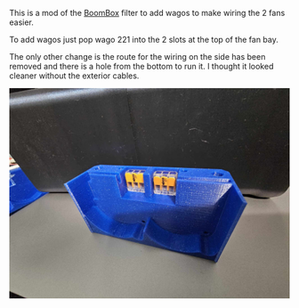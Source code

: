 
This is a mod of the [BoomBox](https://github.com/ObliviousGmn/Printer-Mods/tree/main/BoomBox%20Filter) filter to add wagos to make wiring the 2 fans easier. 

To add wagos just pop wago 221 into the 2 slots at the top of the fan bay.

The only other change is the route for the wiring on the side has been removed and there is a hole from the bottom to run it. I thought it looked cleaner without the exterior cables.



![image1](https://github.com/MarkAlbe/Voron-Stuff/blob/main/BoomBox%20Wago%20Mod/Images/fan%20bay%20with%20wagos.jpg)
